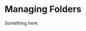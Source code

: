 [title]: # (Managing Folders)
[tags]: # (Folder)
[priority]: # (20)

# Managing Folders

Something here.
